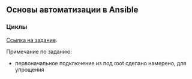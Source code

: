## Основы автоматизации в Ansible

### Циклы

[Ссылка на задание](https://ru.hexlet.io/courses/ansible/lessons/with_items/theory_unit).

Примечание по заданию:
* первоначальное подключение из под root сделано намерено, для упрощения
